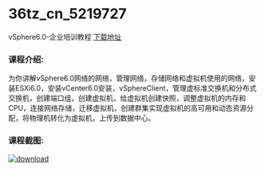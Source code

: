 # 36tz_cn_5219727
vSphere6.0-企业培训教程
[下载地址](http://www.36tz.cn/article/5219727 "下载地址")
### 课程介绍:
为你讲解vSphere6.0网络的网络，管理网络，存储网络和虚拟机使用的网络，安装ESXi6.0，安装vCenter6.0安装，vSphereClient，管理虚标准交换机和分布式交换机，创建端口组，创建虚拟机，给虚拟机创建快照，调整虚拟机的内存和CPU，连接网络存储，迁移虚拟机，创建群集实现虚拟机的高可用和动态资源分配，将物理机转化为虚拟机，上传到数据中心。

### 课程截图:
[![download](http://36tz.cn/muke_img/2021_05_2-6.png "下载地址")](http://www.36tz.cn "下载地址")
